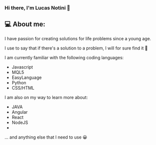 ### Hi there, I'm Lucas Notini 👋

## 💻 About me:

I have passion for creating solutions for life problems since a young age. 

I use to say that if there's a solution to a problem, I will for sure find it :monocle_face:

I am currently familiar with the following coding languages:

- Javascript
- MQL5
- EasyLanguage
- Python
- CSS/HTML

I am also on my way to learn more about:

- JAVA
- Angular
- React
- NodeJS
- 
... and anything else that I need to use :grinning:


<!--
**lucasnotini/lucasnotini** is a ✨ _special_ ✨ repository because its `README.md` (this file) appears on your GitHub profile.

Here are some ideas to get you started:

- 🔭 I’m currently working on ...
- 🌱 I’m currently learning ...
- 👯 I’m looking to collaborate on ...
- 🤔 I’m looking for help with ...
- 💬 Ask me about ...
- 📫 How to reach me: ...
- 😄 Pronouns: ...
- ⚡ Fun fact: ...
-->
